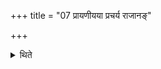+++
title = "07 प्रायणीयया प्रचर्य राजानङ्"

+++

<details><summary>थिते</summary>

7. Then having performed the Prāyaṇīyā-offering, having purchased the king Soma, having tied it, they keep (i.e. preserve) it.  
</details>
